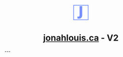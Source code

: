 <div align="center">
    <img src="images\J_logo.png" width="50px" height="50px"></img>
    <h1><a href="https://jonahlouis.ca">jonahlouis.ca</a> - V2</h1>
</div>    
---

